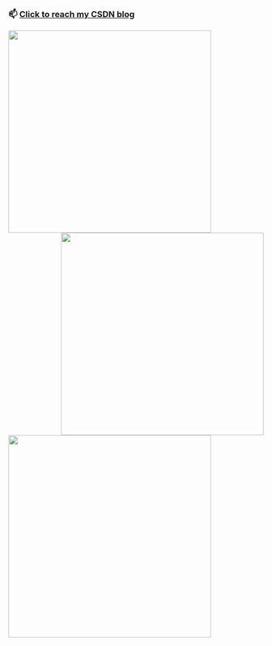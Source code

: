 
### 📫 [Click to reach my CSDN blog](https://blog.csdn.net/Alpherkin?spm=1000.2115.3001.5343)

<a href="https://github.com/Chocay/NjtechAutoLogin"><img width="400px" align="left" src="https://github-readme-stats.vercel.app/api/pin/?username=Chocay&repo=NjtechAutoLogin&locale=cn&theme=dark" /></a>

<a href="https://github.com/Chocay/"><img width="400px" align="right" src="https://github-readme-stats.vercel.app/api/top-langs/?username=Chocay&layout=compact&langs_count=10&locale=cn&theme=dark" /></a>

<a href="https://github.com/Chocay/"><img width="400px" align="left" src="https://github-readme-stats.vercel.app/api/?username=Chocay&show_icons=true&count_private=true&langs_count=3&locale=cn&theme=dark" /></a>


<!--
**Chocay/Chocay** is a ✨ _special_ ✨ repository because its `README.md` (this file) appears on your GitHub profile.

Here are some ideas to get you started:

- 🔭 I’m currently working on ...
- 🌱 I’m currently learning ...
- 👯 I’m looking to collaborate on ...
- 🤔 I’m looking for help with ...
- 💬 Ask me about ...
- 📫 How to reach me: ...
- 😄 Pronouns: ...
- ⚡ Fun fact: ...
-->
